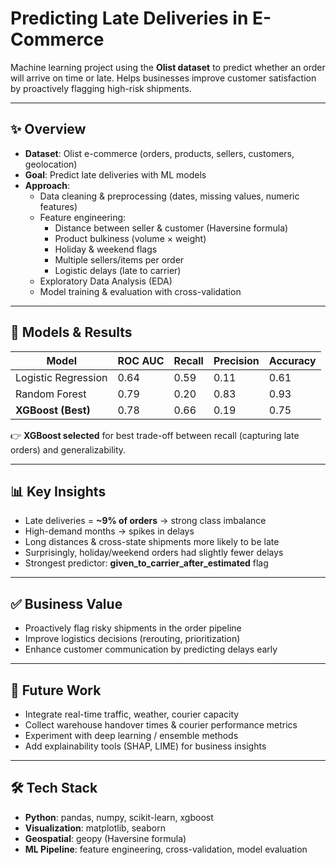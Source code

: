 # Predicting Late Deliveries in E-Commerce  

Machine learning project using the **Olist dataset** to predict whether an order will arrive on time or late. Helps businesses improve customer satisfaction by proactively flagging high-risk shipments.  

---

## ✨ Overview  
- **Dataset**: Olist e-commerce (orders, products, sellers, customers, geolocation)  
- **Goal**: Predict late deliveries with ML models  
- **Approach**:  
  - Data cleaning & preprocessing (dates, missing values, numeric features)  
  - Feature engineering:  
    - Distance between seller & customer (Haversine formula)  
    - Product bulkiness (volume × weight)  
    - Holiday & weekend flags  
    - Multiple sellers/items per order  
    - Logistic delays (late to carrier)  
  - Exploratory Data Analysis (EDA)  
  - Model training & evaluation with cross-validation  

---

## 🧠 Models & Results  

| Model               | ROC AUC | Recall | Precision | Accuracy |
|----------------------|---------|--------|-----------|----------|
| Logistic Regression | 0.64    | 0.59   | 0.11      | 0.61     |
| Random Forest       | 0.79    | 0.20   | 0.83      | 0.93     |
| **XGBoost (Best)**  | 0.78    | 0.66   | 0.19      | 0.75     |

👉 **XGBoost selected** for best trade-off between recall (capturing late orders) and generalizability.  

---

## 📊 Key Insights  
- Late deliveries = **~9% of orders** → strong class imbalance  
- High-demand months → spikes in delays  
- Long distances & cross-state shipments more likely to be late  
- Surprisingly, holiday/weekend orders had slightly fewer delays  
- Strongest predictor: **given_to_carrier_after_estimated** flag  

---

## ✅ Business Value  
- Proactively flag risky shipments in the order pipeline  
- Improve logistics decisions (rerouting, prioritization)  
- Enhance customer communication by predicting delays early  

---

## 🔮 Future Work  
- Integrate real-time traffic, weather, courier capacity  
- Collect warehouse handover times & courier performance metrics  
- Experiment with deep learning / ensemble methods  
- Add explainability tools (SHAP, LIME) for business insights  

---

## 🛠️ Tech Stack  
- **Python**: pandas, numpy, scikit-learn, xgboost  
- **Visualization**: matplotlib, seaborn  
- **Geospatial**: geopy (Haversine formula)  
- **ML Pipeline**: feature engineering, cross-validation, model evaluation  
